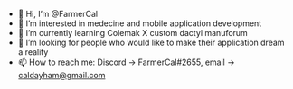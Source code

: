- 👋 Hi, I’m @FarmerCal
- 👀 I’m interested in medecine and mobile application development
- 🌱 I’m currently learning Colemak X custom dactyl manuforum
- 💞️ I’m looking for people who would like to make their application dream a reality
- 📫 How to reach me: 
Discord -> FarmerCal#2655, 
email -> caldayham@gmail.com
